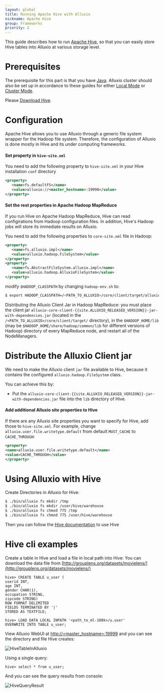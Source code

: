 ```yaml
---
layout: global
title: Running Apache Hive with Alluxio
nickname: Apache Hive
group: Frameworks
priority: 2
---
```


This guide describes how to run [Apache Hive](http://hive.apache.org/), so
that you can easily store Hive tables into Alluxio at various storage level.

# Prerequisites

The prerequisite for this part is that you have
[Java](Java-Setup.html). Alluxio cluster should also be
set up in accordance to these guides for either [Local Mode](Running-Alluxio-Locally.html) or
[Cluster Mode](Running-Alluxio-on-a-Cluster.html).

Please [Download Hive](http://hive.apache.org/downloads.html).

# Configuration

Apache Hive allows you to use Alluxio through a generic file system wrapper for the Hadoop file system.
Therefore, the configuration of Alluxio is done mostly in Hive and its under computing frameworks.

#### Set property in `hive-site.xml`

You need to add the following property to `hive-site.xml` in your Hive installation `conf` directory

```xml
<property>
   <name>fs.defaultFS</name>
   <value>alluxio://<master_hostname>:19998</value>
</property>
```

#### Set the rest properties in Apache Hadoop MapReduce

If you run Hive on Apache Hadoop MapReduce, Hive can read configirations from Hadoop configuration files. In addition,
Hive's Hadoop jobs will store its immediate results on Alluxio.

You need to add the following properties to `core-site.xml` file in Hadoop:

```xml
<property>
   <name>fs.alluxio.impl</name>
   <value>alluxio.hadoop.FileSystem</value>
</property>
<property>
   <name>fs.AbstractFileSystem.alluxio.impl</name>
   <value>alluxio.hadoop.AlluxioFileSystem</value>
</property>
```

modify `$HADOOP_CLASSPATH` by changing `hadoop-env.sh` to:

```bash
$ export HADOOP_CLASSPATH=/<PATH_TO_ALLUXIO>/core/client/target/alluxio-core-client-{{site.ALLUXIO_RELEASED_VERSION}}-jar-with-dependencies.jar:${HADOOP_CLASSPATH}
```

Distributing the Alluxio Client Jar in Hadoop MapReduce:
you must place the client jar
`alluxio-core-client-{{site.ALLUXIO_RELEASED_VERSION}}-jar-with-dependencies.jar`
(located in the `/<PATH_TO_ALLUXIO>/core/client/target/` directory), in the `$HADOOP_HOME/lib`
(may be `$HADOOP_HOME/share/hadoop/common/lib` for different versions of Hadoop) directory of every
MapReduce node, and restart all of the NodeManagers.

# Distribute the Alluxio Client jar

We need to make the Alluxio client `jar` file available to Hive, because it contains the configured
`alluxio.hadoop.FileSystem` class.

You can achieve this by:

- Put the `alluxio-core-client-{{site.ALLUXIO_RELEASED_VERSION}}-jar-with-dependencies.jar` file into the
  `lib` directory of Hive.

#### Add additional Alluxio site properties to Hive

If there are any Alluxio site properties you want to specify for Hive, add those to `hive-site.xml`. For example,
change `alluxio.user.file.writetype.default` from default `MUST_CACHE` to `CACHE_THROUGH`:

```xml
<property>
<name>alluxio.user.file.writetype.default</name>
<value>CACHE_THROUGH</value>
</property>
```

# Using Alluxio with Hive

Create Directories in Alluxio for Hive:

```bash
$ ./bin/alluxio fs mkdir /tmp
$ ./bin/alluxio fs mkdir /user/hive/warehouse
$ ./bin/alluxio fs chmod 775 /tmp
$ ./bin/alluxio fs chmod 775 /user/hive/warehouse
```

Then you can follow the [Hive documentation](https://cwiki.apache.org/confluence/display/Hive/GettingStarted) to use Hive

# Hive cli examples

Create a table in Hive and load a file in local path into Hive:
You can download the data file from  [http://grouplens.org/datasets/movielens/](http://grouplens.org/datasets/movielens/)

```
hive> CREATE TABLE u_user (
userid INT,
age INT,
gender CHAR(1),
occupation STRING,
zipcode STRING)
ROW FORMAT DELIMITED
FIELDS TERMINATED BY '|'
STORED AS TEXTFILE;

hive> LOAD DATA LOCAL INPATH '<path_to_ml-100k>/u.user'
OVERWRITE INTO TABLE u_user;
```

View Alluxio WebUI at [http://<master_hostname>:19999](http://<master_hostname>:19999) and you can see the directory and file Hive creates:

![HiveTableInAlluxio]({{site.data.img.screenshot_hive_table_in_alluxio}})

Using a single query:

```
hive> select * from u_user;
```

And you can see the query results from console:

![HiveQueryResult]({{site.data.img.screenshot_hive_query_result}})
